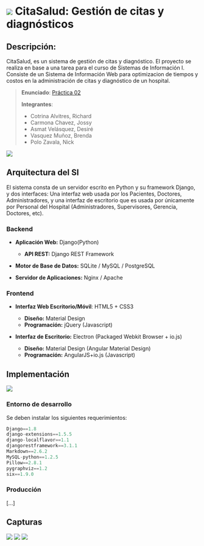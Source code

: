 # ![](https://rawgithub.com/rcotrina94/citasalud/master/docs/images/icon.png) CitaSalud: Gestión de citas y diagnósticos


## Descripción:
CitaSalud, es un sistema de gestión de citas y diagnóstico. El proyecto se realiza en base a una tarea para el curso de Sistemas de Información I.
Consiste de un Sistema de Información Web para optimizacion de tiempos y costos en la administración de citas y diagnóstico de un hospital.

> **Enunciado**: [Práctica 02](./docs/README.md)
>
> **Integrantes**:
> - Cotrina Alvitres, Richard
> - Carmona Chavez, Jossy
> - Asmat Velásquez, Desiré
> - Vasquez Muñoz, Brenda
> - Polo Zavala, Nick

![](https://rawgithub.com/rcotrina94/citasalud/master/docs/images/model.png)

## Arquitectura del SI
El sistema consta de un servidor escrito en Python y su framework Django, y dos interfaces: Una interfaz web usada por los Pacientes, Doctores, Administradores, y una interfaz de escritorio que es usada por únicamente por Personal del Hospital (Administradores, Supervisores, Gerencia, Doctores, etc).

### Backend
- **Aplicación Web:** Django(Python)
	- **API REST:** Django REST Framework
	
- **Motor de Base de Datos:** SQLite / MySQL / PostgreSQL

- **Servidor de Aplicaciones:** Nginx / Apache

### Frontend
- **Interfaz Web Escritorio/Móvil**: HTML5 + CSS3
	- **Diseño:** Material Design 
	- **Programación:** jQuery (Javascript)
	
- **Interfaz de Escritorio:** Electron (Packaged Webkit Browser + io.js)
	- **Diseño:** Material Design (Angular Material Design) 
	- **Programación:** AngularJS+io.js (Javascript)
		
## Implementación
![](http://i.imgur.com/Wuuw4N9.gif)

### Entorno de desarrollo

Se deben instalar los siguientes requerimientos:
```js
Django==1.8
django-extensions==1.5.5
django-localflavor==1.1
djangorestframework==3.1.1
Markdown==2.6.2
MySQL-python==1.2.5
Pillow==2.8.1
pygraphviz==1.2
six==1.9.0
```

### Producción
[...]

## Capturas
![](https://raw.github.com/rcotrina94/citasalud/master/docs/images/001.png)
![](https://raw.github.com/rcotrina94/citasalud/master/docs/images/002.png)
![](https://raw.github.com/rcotrina94/citasalud/master/docs/images/003.png)
